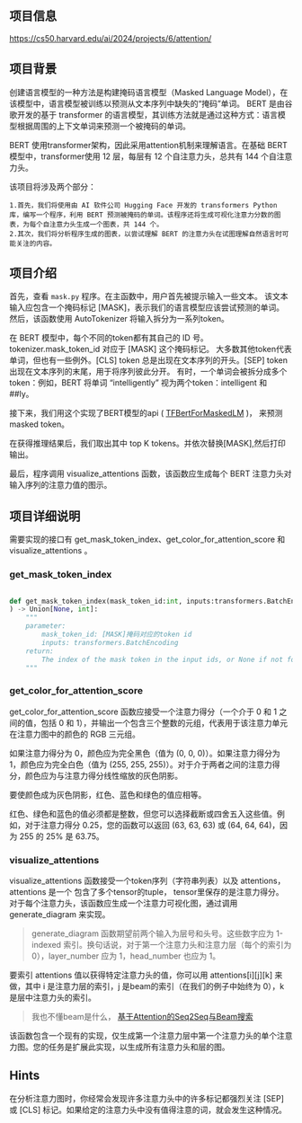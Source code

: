 ## 项目信息

https://cs50.harvard.edu/ai/2024/projects/6/attention/

## 项目背景

创建语言模型的一种方法是构建掩码语言模型（Masked Language Model），在该模型中，语言模型被训练以预测从文本序列中缺失的“掩码”单词。
BERT 是由谷歌开发的基于 transformer 的语言模型，其训练方法就是通过这种方式：语言模型根据周围的上下文单词来预测一个被掩码的单词。

BERT 使用transformer架构，因此采用attention机制来理解语言。在基础 BERT 模型中，transformer使用 12 层，每层有 12 个自注意力头，总共有 144 个自注意力头。

该项目将涉及两个部分：

    1.首先，我们将使用由 AI 软件公司 Hugging Face 开发的 transformers Python 库，编写一个程序，利用 BERT 预测被掩码的单词。该程序还将生成可视化注意力分数的图表，为每个自注意力头生成一个图表，共 144 个。
    2.其次，我们将分析程序生成的图表，以尝试理解 BERT 的注意力头在试图理解自然语言时可能关注的内容。

## 项目介绍

首先，查看 `mask.py` 程序。在主函数中，用户首先被提示输入一些文本。
该文本输入应包含一个掩码标记 [MASK]，表示我们的语言模型应该尝试预测的单词。
然后，该函数使用 AutoTokenizer 将输入拆分为一系列token。

在 BERT 模型中，每个不同的token都有其自己的 ID 号。tokenizer.mask_token_id 对应于 [MASK] 这个掩码标记。
大多数其他token代表单词，但也有一些例外。[CLS] token 总是出现在文本序列的开头。[SEP] token 出现在文本序列的末尾，用于将序列彼此分开。
有时，一个单词会被拆分成多个token：例如，BERT 将单词 “intelligently” 视为两个token：intelligent 和 ##ly。

接下来，我们用这个实现了BERT模型的api ( [TFBertForMaskedLM](https://huggingface.co/docs/transformers/v4.31.0/en/model_doc/bert#transformers.TFBertForMaskedLM) )，
来预测 masked token。

在获得推理结果后，我们取出其中 top K tokens。并依次替换[MASK],然后打印输出。

最后，程序调用 visualize_attentions 函数，该函数应生成每个 BERT 注意力头对输入序列的注意力值的图示。

## 项目详细说明

需要实现的接口有 get_mask_token_index、get_color_for_attention_score 和 visualize_attentions 。

### get_mask_token_index

```python

def get_mask_token_index(mask_token_id:int, inputs:transformers.BatchEncoding
) -> Union[None, int]:
    """
    parameter:
        mask_token_id: [MASK]掩码对应的token id
        inputs: transformers.BatchEncoding
    return:
        The index of the mask token in the input ids, or None if not found. (0-indexd)
    """

```

### get_color_for_attention_score

get_color_for_attention_score 函数应接受一个注意力得分（一个介于 0 和 1 之间的值，包括 0 和 1），并输出一个包含三个整数的元组，代表用于该注意力单元在注意力图中的颜色的 RGB 三元组。

如果注意力得分为 0，颜色应为完全黑色（值为 (0, 0, 0)）。如果注意力得分为 1，颜色应为完全白色（值为 (255, 255, 255)）。对于介于两者之间的注意力得分，颜色应为与注意力得分线性缩放的灰色阴影。

要使颜色成为灰色阴影，红色、蓝色和绿色的值应相等。

红色、绿色和蓝色的值必须都是整数，但您可以选择截断或四舍五入这些值。例如，对于注意力得分 0.25，您的函数可以返回 (63, 63, 63) 或 (64, 64, 64)，因为 255 的 25% 是 63.75。

### visualize_attentions

visualize_attentions 函数接受一个token序列（字符串列表）以及 attentions，attentions 是一个 包含了多个tensor的tuple， tensor里保存的是注意力得分。
对于每个注意力头，该函数应生成一个注意力可视化图，通过调用 generate_diagram 来实现。

> generate_diagram 函数期望前两个输入为层号和头号。这些数字应为 1-indexed 索引。换句话说，对于第一个注意力头和注意力层（每个的索引为 0），layer_number 应为 1，head_number 也应为 1。

要索引 attentions 值以获得特定注意力头的值，你可以用 attentions\[i\]\[j\]\[k\] 来做，其中 i 是注意力层的索引，j 是beam的索引（在我们的例子中始终为 0），k 是层中注意力头的索引。

> 我也不懂beam是什么， [基于Attention的Seq2Seq与Beam搜索](https://www.lelovepan.cn/2018/08/07/%E5%9F%BA%E4%BA%8EAttention%E7%9A%84Seq2Seq%E4%B8%8Ebeam%E6%90%9C%E7%B4%A2.html)

该函数包含一个现有的实现，仅生成第一个注意力层中第一个注意力头的单个注意力图。您的任务是扩展此实现，以生成所有注意力头和层的图。

## Hints

在分析注意力图时，你经常会发现许多注意力头中的许多标记都强烈关注 [SEP] 或 [CLS] 标记。如果给定的注意力头中没有值得注意的词，就会发生这种情况。

